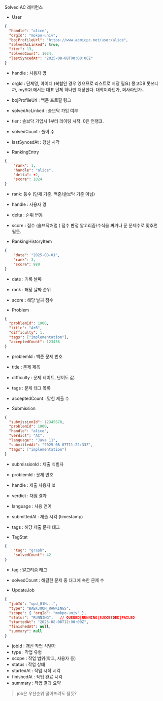 Solved AC 레퍼런스

- User
    
```json
{
  "handle": "alice",
  "orgId": "mokpo-univ",
  "bojProfileUrl": "https://www.acmicpc.net/user/alice",
  "solvedAcLinked": true,
  "tier": 13,
  "solvedCount": 1024,
  "lastSyncedAt": "2025-08-08T00:00:00Z"
}
```

- handle : 사용자 명
- orgId : 단체명, 아이디 (복합인 경우 있으므로 리스트로 저장 필요)
  몽고DB 못쓰니까, mySQL에서는 대표 단체 하나만 저장한다. 대학이라던가, 회사라던가...
- bojProfileUrl : 백준 프로필 링크
- solvedAcLinked : 솔브닥 가입 여부
- tier : 솔브닥 가입시 1부터 레이팅 시작. 0은 언랭크.
- solvedCount : 풀이 수
- lastSyncedAt : 갱신 시각

- RankingEntry
    
```json
{
	"rank": 1,
	"handle": "alice",
	"delta": +2,
	"score": 1024
}
```

- rank: 등수 (단체 기준. 백준/솔브닥 기준 아님)
- handle : 사용자 명
- delta : 순위 변동
- score : 점수 (솔브닥처럼 ) 점수 판정 알고리즘/수식을 짜거나 푼 문제수로 맞추면 될듯.


- RankingHistoryItem
    
```json
{ 
	"date": "2025-08-01", 
	"rank": 3, 
	"score": 980 
}
```

- date : 기록 날짜
- rank : 해당 날짜 순위
- score : 해당 날짜 점수


- Problem
    
```json
{
  "problemId": 1000,
  "title": "A+B",
  "difficulty": 1,
  "tags": ["implementation"],
  "acceptedCount": 123456
}
```

- problemId : 백준 문제 번호
- title : 문제 제목
- difficulty : 문제 레이트, 난이도 값.
- tags : 문제 태그 목록
- acceptedCount : 맞힌 제출 수

- Submission
    
```json
{
  "submissionId": 12345678,
  "problemId": 1000,
  "handle": "alice",
  "verdict": "AC",
  "language": "Java 11",
  "submittedAt": "2025-08-07T11:22:33Z",
  "tags": ["implementation"]
}
```

- submissionId : 제출 식별자
- problemId : 문제 번호
- handle : 제출 사용자 id
- verdict : 채점 결과
- language : 사용 언어
- submittedAt : 제출 시각 (timestamp)
- tags : 해당 제출 문제 태그

- TagStat
    
```json
{
	"tag": "graph",
	"solvedCount": 42 
}
```

- tag : 알고리즘 태그
- solvedCount : 해결한 문제 중 태그에 속한 문제 수

- UpdateJob
    
```json
{
  "jobId": "upd_01H...",
  "type": "BAEKJOON_RANKINGS",
  "scope": { "orgId": "mokpo-univ" },
  "status": "RUNNING",   // QUEUED|RUNNING|SUCCEEDED|FAILED
  "startedAt": "2025-08-08T12:00:00Z",
  "finishedAt": null,
  "summary": null
}
```

- jobId : 갱신 작업 식별자
- type : 작업 유형
- scope : 작업 범위(학교, 사용자 등)
- status : 작업 상태
- startedAt : 작업 시작 시각
- finishedAt : 작업 완료 시각
- summary : 작업 결과 요약
> job은 우선순위 떨어뜨려도 될듯?